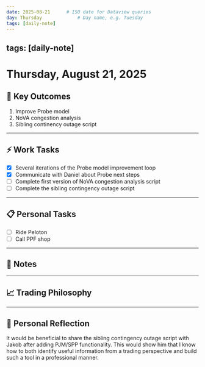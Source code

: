 ```yaml
---
date: 2025-08-21      # ISO date for Dataview queries
day: Thursday             # Day name, e.g. Tuesday
tags: [daily-note]
---
```

tags: [daily-note]
---
# Thursday, August 21, 2025

## 🎯 Key Outcomes
1. Improve Probe model
2. NoVA congestion analysis
3. Sibling continency outage script

---
## ⚡ Work Tasks
- [x] Several iterations of the Probe model improvement loop
- [x] Communicate with Daniel about Probe next steps
- [ ] Complete first version of NoVA congestion analysis script
- [ ] Complete the sibling contingency outage script

---
## 📋 Personal Tasks
- [ ] Ride Peloton
- [ ] Call PPF shop

---
## 📝 Notes


---
## 📈 Trading Philosophy


---
## 🤔 Personal Reflection
It would be beneficial to share the sibling contingency outage script with Jakob after adding PJM/SPP functionality. This would show him that I know how to both identify useful information from a trading perspective and build such a tool in a professional manner.